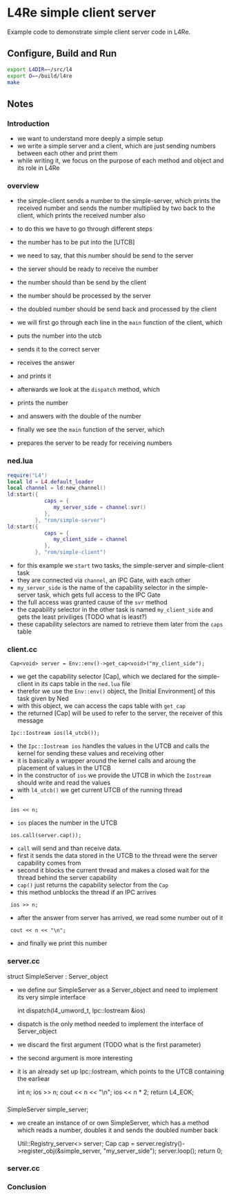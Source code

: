 # L4Re simple client server

Example code to demonstrate simple client server code in L4Re.

## Configure, Build and Run

```sh
export L4DIR=~/src/l4
export O=~/build/l4re
make
```

## Notes

### Introduction
* we want to understand more deeply a simple setup
* we write a simple server and a client, which are just sending numbers between each other and print them
* while writing it, we focus on the purpose of each method and object and its role in L4Re

### overview
* the simple-client sends a number to the simple-server, which prints the received number and sends the number multiplied by two back to the client, which prints the received number also

* to do this we have to go through different steps
* the number has to be put into the [UTCB]
* we need to say, that this number should be send to the server
* the server should be ready to receive the number
* the number should than be send by the client
* the number should be processed by the server
* the doubled number should be send back and processed by the client

* we will first go through each line in the ```main``` function of the client, which
* puts the number into the utcb
* sends it to the correct server
* receives the answer
* and prints it

* afterwards we look at the ```dispatch``` method, which
* prints the number
* and answers with the double of the number

* finally we see the ```main``` function of the server, which
* prepares the server to be ready for receiving numbers

### ned.lua
```lua
require("L4")
local ld = L4.default_loader
local channel = ld:new_channel()
ld:start({
            caps = {
               my_server_side = channel:svr()
            },
         }, "rom/simple-server")
ld:start({
            caps = {
               my_client_side = channel
            },
         }, "rom/simple-client")
```

* for this example we ```start``` two tasks, the simple-server and simple-client task
* they are connected via ```channel```, an IPC Gate, with each other
* ```my_server_side``` is the name of the capability selector in the simple-server task, which gets full access to the IPC Gate
* the full access was granted cause of the ```svr``` method
* the capability selector in the other task is named ```my_client_side``` and gets the least priviliges (TODO what is least?)
* these capability selectors are named to retrieve them later from the ```caps``` table

### client.cc

```  Cap<void> server = Env::env()->get_cap<void>("my_client_side");  ```
* we get the capability selector [Cap], which we declared for the simple-client in its caps table in the ```ned.lua``` file
* therefor we use the ```Env::env()``` object, the [Initial Environment] of this task given by Ned
* with this object, we can access the caps table with ```get_cap```
* the returned [Cap] will be used to refer to the server, the receiver of this message

```  Ipc::Iostream ios(l4_utcb());  ```
* the ```Ipc::Iostream ios``` handles the values in the UTCB and calls the kernel for sending these values and receiving other
* it is basically a wrapper around the kernel calls and aroung the placement of values in the UTCB
* in the constructor of ```ios``` we provide the UTCB in which the ```Iostream``` should write and read the values
* with ```l4_utcb()``` we get current UTCB of the running thread
* 

```  ios << n;  ```
* ```ios``` places the number in the UTCB

```  ios.call(server.cap());  ```
* ```call``` will send and than receive data.
* first it sends the data stored in the UTCB to the thread were the server capability comes from
* second it blocks the current thread and makes a closed wait for the thread behind the server capability
* ```cap()``` just returns the capability selector from the ```Cap```
* this method unblocks the thread if an IPC arrives

```  ios >> n;  ```
* after the answer from server has arrived, we read some number out of it

```  cout << n << "\n";  ```
* and finally we print this number

### server.cc

  struct SimpleServer : Server_object
* we define our SimpleServer as a Server_object and need to implement its very simple interface

  int dispatch(l4_umword_t, Ipc::Iostream &ios)
* dispatch is the only method needed to implement the interface of Server_object
* we discard the first argument (TODO what is the first parameter)
* the second argument is more interesting
* it is an already set up Ipc::Iostream, which points to the UTCB containing the earliear

    int n;
    ios >> n;
    cout << n << "\n";
    ios << n * 2;
    return L4_EOK;


###

  SimpleServer simple_server;
* we create an instance of or own SimpleServer, which has a method which reads a number, doubles it and sends the doubled number back

  Util::Registry_server<> server;
  Cap<void> cap = server.registry()->register_obj(&simple_server, "my_server_side");
  server.loop();
  return 0;


### server.cc
### Conclusion
